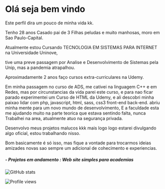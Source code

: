

# Olá seja bem vindo

Este perfil dira um pouco de minha vida kk.

 Tenho 28 anos Casado pai de 3 Filhas peludas e muito manhosas, moro em Sao Paulo-Capital.
 
 Atualmente estou Cursando TECNOLOGIA EM SISTEMAS PARA INTERNET na Universidade Uninove,
 
   tive uma preve passagem por Analise e Desenvolvimento de Sistemas pela Unip, mas a pandemia atrapalhou.
 
Aproximadamente 2 anos faço cursos extra-curriculares na Udemy.

Em minha passagem no curso de ADS, me cativei na linguagem C++ e em Redes, mas por circunstancias da vida parei este curso, e para nao ficar parado experimentei um Curso de HTML da Udemy, e ali descobri minha paixao lidar com php, javascript, html, sass, css3 front-end back-end. abriu minha mente para um novo mundo de desenvolvimento,
 E a faculdade esta me ajudando muito na parte teorica que estava sentindo falta, nunca Trabalhei na area,  atualmente atuo na segurança privada.
 
 Desenvolvo meus projetos malucos kkk mais logo logo estarei divulgando algo oficial, estou trabalhando nisso.
 
  Bom basicamente é só isso, mas fique a vontade para trocarmos ideias amizades novas sao sempre um adicional de cohecimento e experiencias. 
  


##### - Projetos em andamento : Web site simples para academias





![GitHub stats](https://github-readme-stats.vercel.app/api?username=RafaelOlive26sp&theme=noctis_minimus&show_icons=true&count_private=true)

![Profile views](https://gpvc.arturio.dev/RafaelOlive26sp)  



